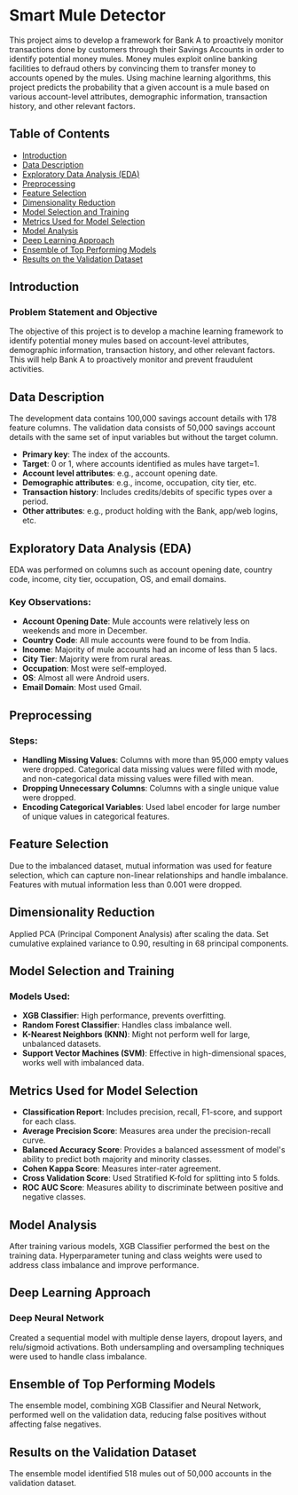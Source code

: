 # Smart Mule Detector

This project aims to develop a framework for Bank A to proactively monitor transactions done by customers through their Savings Accounts in order to identify potential money mules. Money mules exploit online banking facilities to defraud others by convincing them to transfer money to accounts opened by the mules. Using machine learning algorithms, this project predicts the probability that a given account is a mule based on various account-level attributes, demographic information, transaction history, and other relevant factors.

## Table of Contents

- [Introduction](#introduction)
- [Data Description](#data-description)
- [Exploratory Data Analysis (EDA)](#exploratory-data-analysis-eda)
- [Preprocessing](#preprocessing)
- [Feature Selection](#feature-selection)
- [Dimensionality Reduction](#dimensionality-reduction)
- [Model Selection and Training](#model-selection-and-training)
- [Metrics Used for Model Selection](#metrics-used-for-model-selection)
- [Model Analysis](#model-analysis)
- [Deep Learning Approach](#deep-learning-approach)
- [Ensemble of Top Performing Models](#ensemble-of-top-performing-models)
- [Results on the Validation Dataset](#results-on-the-validation-dataset)

## Introduction

### Problem Statement and Objective
The objective of this project is to develop a machine learning framework to identify potential money mules based on account-level attributes, demographic information, transaction history, and other relevant factors. This will help Bank A to proactively monitor and prevent fraudulent activities.

## Data Description

The development data contains 100,000 savings account details with 178 feature columns. The validation data consists of 50,000 savings account details with the same set of input variables but without the target column.

- **Primary key**: The index of the accounts.
- **Target**: 0 or 1, where accounts identified as mules have target=1.
- **Account level attributes**: e.g., account opening date.
- **Demographic attributes**: e.g., income, occupation, city tier, etc.
- **Transaction history**: Includes credits/debits of specific types over a period.
- **Other attributes**: e.g., product holding with the Bank, app/web logins, etc.

## Exploratory Data Analysis (EDA)

EDA was performed on columns such as account opening date, country code, income, city tier, occupation, OS, and email domains.

### Key Observations:
- **Account Opening Date**: Mule accounts were relatively less on weekends and more in December.
- **Country Code**: All mule accounts were found to be from India.
- **Income**: Majority of mule accounts had an income of less than 5 lacs.
- **City Tier**: Majority were from rural areas.
- **Occupation**: Most were self-employed.
- **OS**: Almost all were Android users.
- **Email Domain**: Most used Gmail.

## Preprocessing

### Steps:
- **Handling Missing Values**: Columns with more than 95,000 empty values were dropped. Categorical data missing values were filled with mode, and non-categorical data missing values were filled with mean.
- **Dropping Unnecessary Columns**: Columns with a single unique value were dropped.
- **Encoding Categorical Variables**: Used label encoder for large number of unique values in categorical features.

## Feature Selection

Due to the imbalanced dataset, mutual information was used for feature selection, which can capture non-linear relationships and handle imbalance. Features with mutual information less than 0.001 were dropped.

## Dimensionality Reduction

Applied PCA (Principal Component Analysis) after scaling the data. Set cumulative explained variance to 0.90, resulting in 68 principal components.

## Model Selection and Training

### Models Used:
- **XGB Classifier**: High performance, prevents overfitting.
- **Random Forest Classifier**: Handles class imbalance well.
- **K-Nearest Neighbors (KNN)**: Might not perform well for large, unbalanced datasets.
- **Support Vector Machines (SVM)**: Effective in high-dimensional spaces, works well with imbalanced data.

## Metrics Used for Model Selection

- **Classification Report**: Includes precision, recall, F1-score, and support for each class.
- **Average Precision Score**: Measures area under the precision-recall curve.
- **Balanced Accuracy Score**: Provides a balanced assessment of model's ability to predict both majority and minority classes.
- **Cohen Kappa Score**: Measures inter-rater agreement.
- **Cross Validation Score**: Used Stratified K-fold for splitting into 5 folds.
- **ROC AUC Score**: Measures ability to discriminate between positive and negative classes.

## Model Analysis

After training various models, XGB Classifier performed the best on the training data. Hyperparameter tuning and class weights were used to address class imbalance and improve performance.

## Deep Learning Approach

### Deep Neural Network
Created a sequential model with multiple dense layers, dropout layers, and relu/sigmoid activations. Both undersampling and oversampling techniques were used to handle class imbalance.

## Ensemble of Top Performing Models

The ensemble model, combining XGB Classifier and Neural Network, performed well on the validation data, reducing false positives without affecting false negatives.

## Results on the Validation Dataset

The ensemble model identified 518 mules out of 50,000 accounts in the validation dataset.
